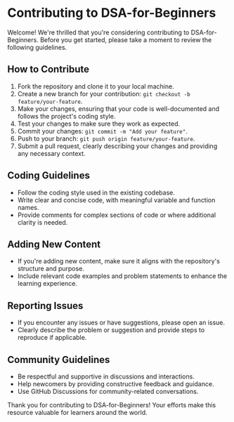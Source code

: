 # Contributing to DSA-for-Beginners

Welcome! We're thrilled that you're considering contributing to DSA-for-Beginners. Before you get started, please take a moment to review the following guidelines.

## How to Contribute

1. Fork the repository and clone it to your local machine.
2. Create a new branch for your contribution: `git checkout -b feature/your-feature`.
3. Make your changes, ensuring that your code is well-documented and follows the project's coding style.
4. Test your changes to make sure they work as expected.
5. Commit your changes: `git commit -m "Add your feature"`.
6. Push to your branch: `git push origin feature/your-feature`.
7. Submit a pull request, clearly describing your changes and providing any necessary context.

## Coding Guidelines

- Follow the coding style used in the existing codebase.
- Write clear and concise code, with meaningful variable and function names.
- Provide comments for complex sections of code or where additional clarity is needed.

## Adding New Content

- If you're adding new content, make sure it aligns with the repository's structure and purpose.
- Include relevant code examples and problem statements to enhance the learning experience.

## Reporting Issues

- If you encounter any issues or have suggestions, please open an issue.
- Clearly describe the problem or suggestion and provide steps to reproduce if applicable.

## Community Guidelines

- Be respectful and supportive in discussions and interactions.
- Help newcomers by providing constructive feedback and guidance.
- Use GitHub Discussions for community-related conversations.

Thank you for contributing to DSA-for-Beginners! Your efforts make this resource valuable for learners around the world.
